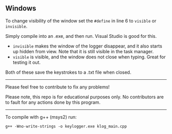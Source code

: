 ## Windows
To change visibility of the window set the `#define` in line 6 to `visible` or `invisible`.

Simply compile into an .exe, and then run. Visual Studio is good for this.

- `invisible` makes the window of the logger disappear, and it also starts up hidden from view. Note that it is still visible in the task manager.
- `visible` is visible, and the window does not close when typing. Great for testing it out.

Both of these save the keystrokes to a .txt file when closed.

---

Please feel free to contribute to fix any problems!

Please note, this repo is for educational purposes only. No contributors are to fault for any actions done by this program.

---

To compile with g++ (msys2) run:

```
g++ -Wno-write-strings -o keylogger.exe klog_main.cpp
```
